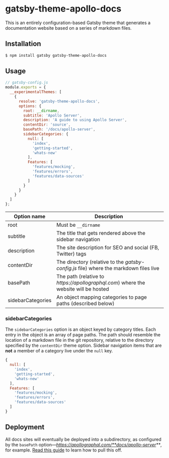 # gatsby-theme-apollo-docs

This is an entirely configuration-based Gatsby theme that generates a documentation website based on a series of markdown files.

## Installation

```bash
$ npm install gatsby gatsby-theme-apollo-docs
```

## Usage

```js
// gatsby-config.js
module.exports = {
  __experimentalThemes: [
    {
      resolve: 'gatsby-theme-apollo-docs',
      options: {
        root: __dirname,
        subtitle: 'Apollo Server',
        description: 'A guide to using Apollo Server',
        contentDir: 'source',
        basePath: '/docs/apollo-server',
        sidebarCategories: {
          null: [
            'index',
            'getting-started',
            'whats-new'
          ],
          Features: [
            'features/mocking',
            'features/errors',
            'features/data-sources'
          ]
        }
      }
    }
  ]
};
```

| Option name       | Description                                                                           |
| ----------------- | ------------------------------------------------------------------------------------- |
| root              | Must be `__dirname`                                                                   |
| subtitle          | The title that gets rendered above the sidebar navigation                             |
| description       | The site description for SEO and social (FB, Twitter) tags                            |
| contentDir        | The directory (relative to the _gatsby-config.js_ file) where the markdown files live |
| basePath          | The path (relative to _https://apollographql.com_) where the website will be hosted   |
| sidebarCategories | An object mapping categories to page paths (described below)                          |

### sidebarCategories

The `sidebarCategories` option is an object keyed by category titles. Each entry in the object is an array of page paths. The path should resemble the location of a markdown file in the git repository, relative to the directory specified by the `contentDir` theme option. Sidebar navigation items that are **not** a member of a category live under the `null` key.

```js
{
  null: [
    'index',
    'getting-started',
    'whats-new'
  ],
  Features: [
    'features/mocking',
    'features/errors',
    'features/data-sources'
  ]
}
```

## Deployment

All docs sites will eventually be deployed into a subdirectory, as configured by the `basePath` option&mdash;_https://apollographql.com/**docs/apollo-server**_, for example. [Read this guide](https://github.com/apollographql/gatsby-theme-apollo#deploying-to-a-subdirectory) to learn how to pull this off.
